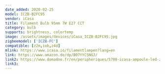```yaml
---
date_added: 2020-02-25
model: ICZB-B2FC95
vendor: iCasa
title: Filament Bulb 95mm 7W E27 CCT
category: bulb
supports: brightness, colortemp
image: /assets/images/devices/iCasa_ICZB-B2FC95.jpg
zigbeemodel: ['ICZB-FC']
compatible: [z2m,iob,z4d]
mlink: https://www.icasa.io/filamentlampen?lang=en
link: https://www.amazon.de/dp/B07YYC5NGJ/
link2: https://www.domadoo.fr/en/peripheriques/5700-icasa-ampoule-led-zigbee-filament-95mm-7w-blanc-variable-0636665129383.html
link3: 
---
```

